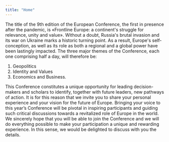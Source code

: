 ```yaml
---
title: "Home"
---
```


The title of the 9th edition of the European Conference, the first in presence after the pandemic, is «Frontline Europe: a continent's struggle for relevance, unity and value». Without a doubt, Russia's brutal invasion and its war on Ukraine marks a historic turning point. As a result, Europe's self-conception, as well as its role as both a regional and a global power have been lastingly impacted. The three major themes of the Conference, each one comprising half a day, will therefore be:

1. Geopolitics
2. Identity and Values
3. Economics and Business.

This Conference constitutes a unique opportunity for leading decision-makers and scholars to identify, together with future leaders, new pathways of action. It is for this reason that we invite you to share your personal experience and your vision for the future of Europe. Bringing your voice to this year’s Conference will be pivotal in inspiring participants and guiding such critical discussions towards a revitalized role of Europe in the world.
We sincerely hope that you will be able to join the Conference and we will do everything possible to make your participation a unique and rewarding experience. In this sense, we would be delighted to discuss with you the details.
